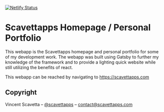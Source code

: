 [![Netlify Status](https://api.netlify.com/api/v1/badges/c9dc4ea2-63f2-4f8d-90b7-aae968eb24c7/deploy-status)](https://app.netlify.com/sites/scavettappsv2/deploys)

# Scavettapps Homepage / Personal Portfolio

This webapp is the Scavettapps homepage and personal portfolio for some of my development work. The webapp was built using Gatsby to further my knowledge of the framework and to provide a lighting quick website while still utilizing the benefits of react.

This webapp can be reached by navigating to https://scavettapps.com

## Copyright

Vincent Scavetta – [@scavettapps](https://twitter.com/scavettapps) – contact@scavettapps.com